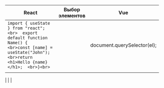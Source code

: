 

| React                                                                                                                                                             | Выбор элементов | Vue                         |
| ----------------------------------------------------------------------------------------------------------------------------------------------------------------- | --------------- | --------------------------- |
| ```import { useState } from "react";<br>  export default function Name() {  <br>const [name] = useState("John");  <br>return <h1>Hello {name}</h1>;  <br>}<br>``` |                 | document.querySelector(el); |
|                                                                                                                                                                   |                 |                             |


|                                                                                                                                                                         |                     |